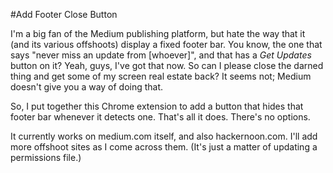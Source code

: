#Add Footer Close Button

I'm a big fan of the Medium publishing platform, but hate the way that it (and its various offshoots) display a fixed footer bar.   You know, the one that says "never miss an update from [whoever]", and that has a *Get Updates* button on it?    Yeah, guys, I've got that now.  So can I please close the darned thing and get some of my screen real estate back?  It seems not; Medium doesn't give you a way of doing that.

So, I put together this Chrome extension to add a button that hides that footer bar whenever it detects one.  That's all it does.  There's no options.

It currently works on medium.com itself, and also hackernoon.com.  I'll add more offshoot sites as I come across them.  (It's just a matter of updating a permissions file.)

